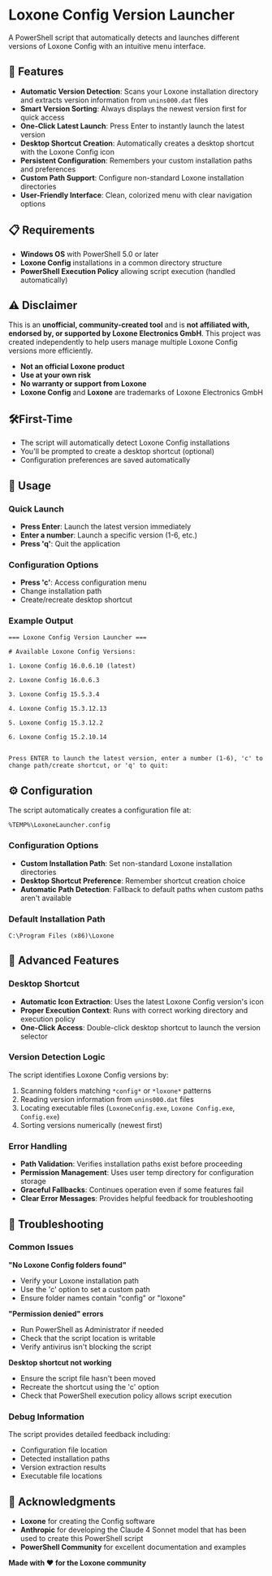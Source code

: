 # Loxone Config Version Launcher

A PowerShell script that automatically detects and launches different versions of Loxone Config with an intuitive menu interface.

## 🚀 Features

- **Automatic Version Detection**: Scans your Loxone installation directory and extracts version information from `unins000.dat` files
- **Smart Version Sorting**: Always displays the newest version first for quick access
- **One-Click Latest Launch**: Press Enter to instantly launch the latest version
- **Desktop Shortcut Creation**: Automatically creates a desktop shortcut with the Loxone Config icon
- **Persistent Configuration**: Remembers your custom installation paths and preferences
- **Custom Path Support**: Configure non-standard Loxone installation directories
- **User-Friendly Interface**: Clean, colorized menu with clear navigation options

## 📋 Requirements

- **Windows OS** with PowerShell 5.0 or later
- **Loxone Config** installations in a common directory structure
- **PowerShell Execution Policy** allowing script execution (handled automatically)

## ⚠️ Disclaimer

This is an **unofficial, community-created tool** and is **not affiliated with, endorsed by, or supported by Loxone Electronics GmbH**. This project was created independently to help users manage multiple Loxone Config versions more efficiently.

- **Not an official Loxone product**
- **Use at your own risk**
- **No warranty or support from Loxone**
- **Loxone Config** and **Loxone** are trademarks of Loxone Electronics GmbH

## 🛠️First-Time

- The script will automatically detect Loxone Config installations
- You'll be prompted to create a desktop shortcut (optional)
- Configuration preferences are saved automatically

## 🎯 Usage

### Quick Launch
- **Press Enter**: Launch the latest version immediately
- **Enter a number**: Launch a specific version (1-6, etc.)
- **Press 'q'**: Quit the application
  
### Configuration Options
- **Press 'c'**: Access configuration menu
- Change installation path
- Create/recreate desktop shortcut
  
### Example Output

```
=== Loxone Config Version Launcher ===

# Available Loxone Config Versions:

1. Loxone Config 16.0.6.10 (latest)
    
2. Loxone Config 16.0.6.3
    
3. Loxone Config 15.5.3.4
    
4. Loxone Config 15.3.12.13
    
5. Loxone Config 15.3.12.2
    
6. Loxone Config 15.2.10.14
    

Press ENTER to launch the latest version, enter a number (1-6), 'c' to change path/create shortcut, or 'q' to quit:
```

## ⚙️ Configuration

The script automatically creates a configuration file at:

```
%TEMP%\LoxoneLauncher.config
```

### Configuration Options
- **Custom Installation Path**: Set non-standard Loxone installation directories
- **Desktop Shortcut Preference**: Remember shortcut creation choice
- **Automatic Path Detection**: Fallback to default paths when custom paths aren't available

### Default Installation Path
```
C:\Program Files (x86)\Loxone
```


## 🔧 Advanced Features

### Desktop Shortcut
- **Automatic Icon Extraction**: Uses the latest Loxone Config version's icon
- **Proper Execution Context**: Runs with correct working directory and execution policy
- **One-Click Access**: Double-click desktop shortcut to launch the version selector

### Version Detection Logic
The script identifies Loxone Config versions by:
1. Scanning folders matching `*config*` or `*loxone*` patterns
2. Reading version information from `unins000.dat` files
3. Locating executable files (`LoxoneConfig.exe`, `Loxone Config.exe`, `Config.exe`)
4. Sorting versions numerically (newest first)

### Error Handling
- **Path Validation**: Verifies installation paths exist before proceeding
- **Permission Management**: Uses user temp directory for configuration storage
- **Graceful Fallbacks**: Continues operation even if some features fail
- **Clear Error Messages**: Provides helpful feedback for troubleshooting

## 🐛 Troubleshooting

### Common Issues

**"No Loxone Config folders found"**
- Verify your Loxone installation path
- Use the 'c' option to set a custom path
- Ensure folder names contain "config" or "loxone"

**"Permission denied" errors**
- Run PowerShell as Administrator if needed
- Check that the script location is writable
- Verify antivirus isn't blocking the script

**Desktop shortcut not working**
- Ensure the script file hasn't been moved
- Recreate the shortcut using the 'c' option
- Check that PowerShell execution policy allows script execution

### Debug Information
The script provides detailed feedback including:
- Configuration file location
- Detected installation paths
- Version extraction results
- Executable file locations

## 🙏 Acknowledgments

- **Loxone** for creating the Config software
- **Anthropic** for developing the Claude 4 Sonnet model that has been used to create this PowerShell script
- **PowerShell Community** for excellent documentation and examples

**Made with ❤️ for the Loxone community**
